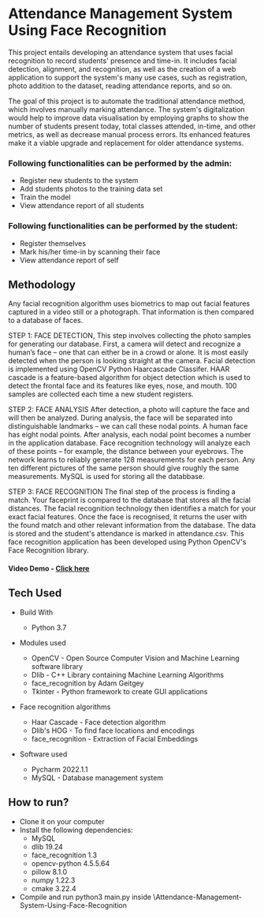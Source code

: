 # Attendance Management System Using Face Recognition
This project entails developing an attendance system that uses facial recognition to record students' presence and time-in. It includes facial detection, alignment, and recognition, as well as the creation of a web application to support the system's many use cases, such as registration, photo addition to the dataset, reading attendance reports, and so on.

The goal of this project is to automate the traditional attendance method, which involves manually marking attendance. The system's digitalization would help to improve data visualisation by employing graphs to show the number of students present today, total classes attended, in-time, and other metrics, as well as decrease manual process errors. Its enhanced features make it a viable upgrade and replacement for older attendance systems.

### Following functionalities can be performed by the admin:
- Register new students to the system
- Add students photos to the training data set
- Train the model
- View attendance report of all students

### Following functionalities can be performed by the student:
- Register themselves
- Mark his/her time-in by scanning their face
- View attendance report of self

## Methodology

Any facial recognition algorithm uses biometrics to map out facial features captured in a video still or a photograph. That information is then compared to a database of faces. 

STEP 1: FACE DETECTION, This step involves collecting the photo samples for generating our database. First, a camera will detect and recognize a human’s face – one that can either be in a crowd or alone. It is most easily detected when the person is looking straight at the camera. Facial detection is implemented using OpenCV Python Haarcascade Classifer. HAAR cascade is a feature-based algorithm for object detection which is used to detect the frontal face and its features like eyes, nose, and mouth. 100 samples are collected each time a new student registers.

STEP 2: FACE ANALYSIS After detection, a photo will capture the face and will then be analyzed. During analysis, the face will be separated into distinguishable landmarks – we can call these nodal points. A human face has eight nodal points. After analysis, each nodal point becomes a number in the application database. Face recognition technology will analyze each of these points – for example, the distance between your eyebrows. The network learns to reliably generate 128 measurements for each person. Any ten different pictures of the same person should give roughly the same measurements. MySQL is used for storing all the databbase.

STEP 3: FACE RECOGNITION The final step of the process is finding a match. Your faceprint is compared to the database that stores all the facial distances. The facial recognition technology then identifies a match for your exact facial features. Once the face is recognised, it returns the user with the found match and other relevant information from the database. The data is stored and the student's attendance is marked in attendance.csv. This face recognition application has been developed using Python OpenCV's Face Recognition library.

#### Video Demo - [Click here](https://iiitaphyd-my.sharepoint.com/:f:/g/personal/srujana_vanka_students_iiit_ac_in/EhPiQoArdJZCpXlN_yvhnEIB869iW9QGStpw_SbPd8Miiw?e=JwNRA3)

## Tech Used

- Build With 
    - Python 3.7
  
- Modules used
    - OpenCV - Open Source Computer Vision and Machine Learning software library
    - Dlib - C++ Library containing Machine Learning Algorithms 
    - face_recognition by Adam Geitgey
    - Tkinter - Python framework to create GUI applications
  
- Face recognition algorithms
    - Haar Cascade - Face detection algorithm
    - Dlib's HOG - To find face locations and encodings 
    - face_recognition - Extraction of Facial Embeddings
  
- Software used
    - Pycharm 2022.1.1
    - MySQL - Database management system

## How to run?
- Clone it on your computer
- Install the following dependencies:
    - MySQL 
    - dlib 19.24
    - face_recognition 1.3
    - opencv-python 4.5.5.64
    - pillow 8.1.0
    - numpy 1.22.3
    - cmake 3.22.4
- Compile and run python3 main.py inside \Attendance-Management-System-Using-Face-Recognition
